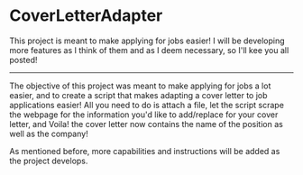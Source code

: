 # CoverLetterAdapter

This project is meant to make applying for jobs easier! I will be developing more features as I think of them and as I deem necessary, so I'll kee you all posted!

-----------------------------------------------------------------

The objective of this project was meant to make applying for jobs a lot easier, and to create a script that makes adapting a cover letter to job applications easier! All you need to do is attach a file, let the script scrape the webpage for the information you'd like to add/replace for your cover letter, and Voila! the cover letter now contains the name of the position as well as the company!

As mentioned before, more capabilities and instructions will be added as the project develops.
